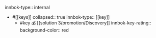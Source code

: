 innbok-type:: internal
- #[[keys]]
  collapsed:: true
  innbok-type:: [[key]]
  - #key 💰 [[solution 3/promotion/Discovery]]
    innbok-key-rating:: 
    background-color:: red



